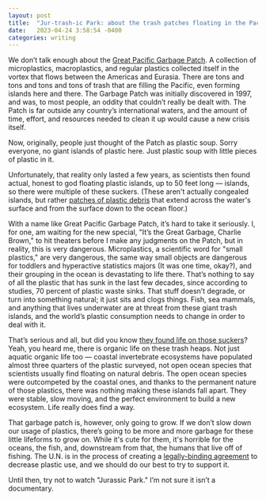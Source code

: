 ```yaml
---
layout: post
title:  "Jur-trash-ic Park: about the trash patches floating in the Pacific"
date:   2023-04-24 3:58:54 -0400
categories: writing
---
```



We don’t talk enough about the [Great Pacific Garbage Patch](https://education.nationalgeographic.org/resource/great-pacific-garbage-patch/). A collection of microplastics, macroplastics, and regular plastics collected itself in the vortex that flows between the Americas and Eurasia. There are tons and tons and tons and tons of trash that are filling the Pacific, even forming islands here and there. The Garbage Patch was initially discovered in 1997, and was, to most people, an oddity that couldn’t really be dealt with. The Patch is far outside any country’s international waters, and the amount of time, effort, and resources needed to clean it up would cause a new crisis itself.

Now, originally, people just thought of the Patch as plastic soup. Sorry everyone, no giant islands of plastic here. Just plastic soup with little pieces of plastic in it.

Unfortunately, that reality only lasted a few years, as scientists then found actual, honest to god floating plastic islands, up to 50 feet long — islands, so there were multiple of these suckers. (These aren't actually congealed islands, but rather [patches of plastic debris](https://marinedebris.noaa.gov/info/patch.html) that extend across the water's surface and from the surface down to the ocean floor.)

With a name like Great Pacific Garbage Patch, it’s hard to take it seriously. I, for one, am waiting for the new special, "It’s the Great Garbage, Charlie Brown," to hit theaters before I make any judgments on the Patch, but in reality, this is very dangerous. Microplastics, a scientific word for "small plastics," are very dangerous, the same way small objects are dangerous for toddlers and hyperactive statistics majors (It was one time, okay?), and their grouping in the ocean is devastating to life there. That’s nothing to say of all the plastic that has sunk in the last few decades, since according to studies, 70 percent of plastic waste sinks. That stuff doesn’t degrade, or turn into something natural; it just sits and clogs things. Fish, sea mammals, and anything that lives underwater are at threat from these giant trash islands, and the world’s plastic consumption needs to change in order to deal with it.

That’s serious and all, but did you know [they found life on those suckers](https://www.cnn.com/2023/04/17/world/plastic-pollution-ocean-ecosystems-intl-climate/index.html)? Yeah, you heard me, there is organic life on these trash heaps. Not just aquatic organic life too — coastal invertebrate ecosystems have populated almost three quarters of the plastic surveyed, not open ocean species that scientists usually find floating on natural debris. The open ocean species were outcompeted by the coastal ones, and thanks to the permanent nature of those plastics, there was nothing making these islands fall apart. They were stable, slow moving, and the perfect environment to build a new ecosystem. Life really does find a way.

That garbage patch is, however, only going to grow. If we don’t slow down our usage of plastics, there’s going to be more and more garbage for these little lifeforms to grow on. While it's cute for them, it's horrible for the oceans, the fish, and, downstream from that, the humans that live off of fishing. The U.N. is in the process of creating a [legally-binding agreement](https://www.unep.org/news-and-stories/story/plastic-treaty-progress-puts-spotlight-circular-economy) to decrease plastic use, and we should do our best to try to support it.

Until then, try not to watch "Jurassic Park." I’m not sure it isn’t a documentary.